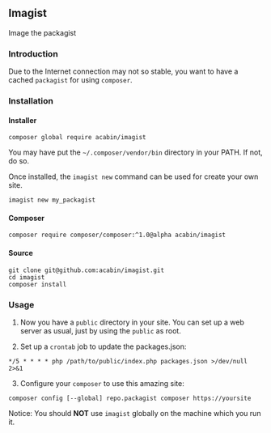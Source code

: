 ## Imagist

Image the packagist

### Introduction

Due to the Internet connection may not so stable, you want to have a cached `packagist` for using `composer`.

### Installation

#### Installer

```
composer global require acabin/imagist
```

You may have put the  `~/.composer/vendor/bin` directory in your PATH. If not, do so.

Once installed, the `imagist new` command can be used for create your own site.

```
imagist new my_packagist
```

#### Composer

```
composer require composer/composer:^1.0@alpha acabin/imagist
```

#### Source

```
git clone git@github.com:acabin/imagist.git
cd imagist
composer install
```

### Usage

1. Now you have a `public` directory in your site. You can set up a web server as usual, just by using the `public` as root.

2. Set up a `crontab` job to update the packages.json:

```
*/5 * * * * php /path/to/public/index.php packages.json >/dev/null 2>&1
```

3. Configure your `composer` to use this amazing site:

```
composer config [--global] repo.packagist composer https://yoursite
```

Notice: You should **NOT** use `imagist` globally on the machine which you run it.

